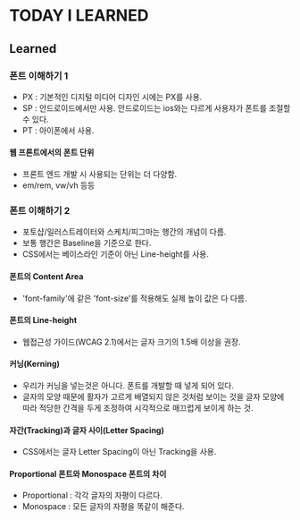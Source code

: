 # TODAY I LEARNED

## Learned

### 폰트 이해하기 1

- PX : 기본적인 디지털 미디어 디자인 시에는 PX를 사용.
- SP : 안드로이드에서만 사용. 안드로이드는 ios와는 다르게 사용자가 폰트를 조절할 수 있다.
- PT : 아이폰에서 사용.

#### 웹 프론트에서의 폰트 단위

- 프론트 엔드 개발 시 사용되는 단위는 더 다양함.
- em/rem, vw/vh 등등

### 폰트 이해하기 2

- 포토샵/일러스트레이터와 스케치/피그마는 행간의 개념이 다름.
- 보통 행간은 Baseline을 기준으로 한다.
- CSS에서는 베이스라인 기준이 아닌 Line-height를 사용.

#### 폰트의 Content Area

- 'font-family'에 같은 'font-size'를 적용해도 실제 높이 값은 다 다름.

#### 폰트의 Line-height

- 웹접근성 가이드(WCAG 2.1)에서는 글자 크기의 1.5배 이상을 권장.

#### 커닝(Kerning)

- 우리가 커닝을 넣는것은 아니다. 폰트를 개발할 때 넣게 되어 있다.
- 글자의 모양 때문에 활자가 고르게 배열되지 않은 것처럼 보이는 것을 글자 모양에 따라 적당한 간격을 두게 조정하여 시각적으로 매끄럽게 보이게 하는 것.

#### 자간(Tracking)과 글자 사이(Letter Spacing)

- CSS에서는 글자 Letter Spacing이 아닌 Tracking을 사용.

#### Proportional 폰트와 Monospace 폰트의 차이

- Proportional : 각각 글자의 자평이 다르다.
- Monospace : 모든 글자의 자평을 똑같이 해준다.

